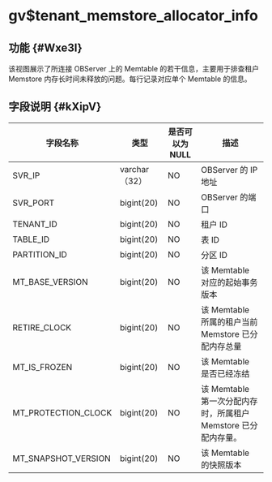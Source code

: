 gv$tenant_memstore_allocator_info 
======================================================



功能 {#Wxe3I}
-----------

该视图展示了所连接 OBServer 上的 Memtable 的若干信息，主要用于排查租户 Memstore 内存长时间未释放的问题。每行记录对应单个 Memtable 的信息。

字段说明 {#kXipV}
-------------



|      **字段名称**       |   **类型**    | **是否可以为 NULL** |                  **描述**                   |
|---------------------|-------------|----------------|-------------------------------------------|
| SVR_IP              | varchar（32） | NO             | OBServer 的 IP 地址                          |
| SVR_PORT            | bigint(20)  | NO             | OBServer 的端口                              |
| TENANT_ID           | bigint(20)  | NO             | 租户 ID                                     |
| TABLE_ID            | bigint(20)  | NO             | 表 ID                                      |
| PARTITION_ID        | bigint(20)  | NO             | 分区 ID                                     |
| MT_BASE_VERSION     | bigint(20)  | NO             | 该 Memtable 对应的起始事务版本                      |
| RETIRE_CLOCK        | bigint(20)  | NO             | 该 Memtable 所属的租户当前 Memstore 已分配内存总量       |
| MT_IS_FROZEN        | bigint(20)  | NO             | 该 Memtable 是否已经冻结                         |
| MT_PROTECTION_CLOCK | bigint(20)  | NO             | 该 Memtable 第一次分配内存时，所属租户 Memstore 已分配内存量。 |
| MT_SNAPSHOT_VERSION | bigint(20)  | NO             | 该 Memtable 的快照版本                          |


